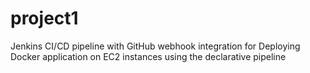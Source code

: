 # project1
Jenkins CI/CD pipeline with GitHub webhook integration for Deploying Docker application on EC2 instances using the declarative pipeline

